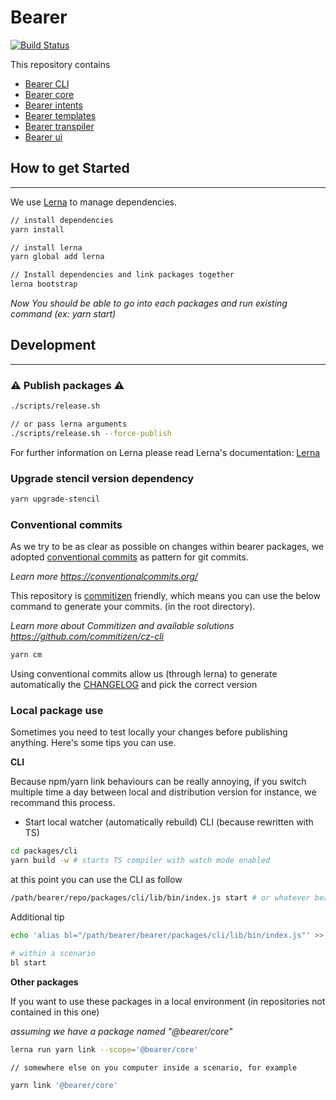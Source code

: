 # Bearer

[![Build Status](https://jenkins.bearer.tech/buildStatus/icon?job=Bearer/bearer/master)](https://jenkins.bearer.tech/job/Bearer/job/bearer/job/master/)

This repository contains

- [Bearer CLI](./packages/cli)
- [Bearer core](./packages/core)
- [Bearer intents](./packages/intents)
- [Bearer templates](./packages/templates)
- [Bearer transpiler](./packages/transpiler)
- [Bearer ui](./packages/ui)

## How to get Started

---

We use [Lerna](https://github.com/lerna/lerna) to manage dependencies.

```bash
// install dependencies
yarn install

// install lerna
yarn global add lerna

// Install dependencies and link packages together
lerna bootstrap
```

_Now You should be able to go into each packages and run existing command (ex: yarn start)_

## Development

---

### ⚠️ Publish packages ️⚠️

```bash
./scripts/release.sh

// or pass lerna arguments
./scripts/release.sh --force-publish
```

For further information on Lerna please read Lerna's documentation: [Lerna](https://github.com/lerna/lerna)

### Upgrade stencil version dependency

```bash
yarn upgrade-stencil
```

### Conventional commits

As we try to be as clear as possible on changes within bearer packages, we adopted [conventional commits](https://conventionalcommits.org/) as pattern for git commits.

_Learn more https://conventionalcommits.org/_

This repository is [commitizen](https://github.com/commitizen/cz-cli) friendly, which means you can use the below command to generate your commits. (in the root directory).

_Learn more about Commitizen and available solutions https://github.com/commitizen/cz-cli_

```bash
yarn cm
```

Using conventional commits allow us (through lerna) to generate automatically the [CHANGELOG](./CHANGELOG.md) and pick the correct version

### Local package use

Sometimes you need to test locally your changes before publishing anything. Here's some tips you can use.

**CLI**

Because npm/yarn link behaviours can be really annoying, if you switch multiple time a day between local and distribution version for instance, we recommand this process.

- Start local watcher (automatically rebuild) CLI (because rewritten with TS)

```bash
cd packages/cli
yarn build -w # starts TS compiler with watch mode enabled
```

at this point you can use the CLI as follow

```bash
/path/bearer/repo/packages/cli/lib/bin/index.js start # or whatever bearer command you want
```

Additional tip

```bash
echo 'alias bl="/path/bearer/bearer/packages/cli/lib/bin/index.js"' >> ~/.zshrc # or .bashrc or everything else you use

# within a scenario
bl start
```

**Other packages**

If you want to use these packages in a local environment (in repositories not contained in this one)

_assuming we have a package named "@bearer/core"_

```bash
lerna run yarn link --scope='@bearer/core'

// somewhere else on you computer inside a scenario, for example

yarn link '@bearer/core'
```

